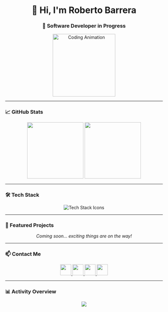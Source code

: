 <h1 align="center">👋 Hi, I'm Roberto Barrera</h1>
<h3 align="center">🚀 Software Developer in Progress</h3>

<div align="center">
  <img src="https://media.giphy.com/media/LmNwrBhejkK9EFP504/giphy.gif" height="200" alt="Coding Animation" />
</div>

---

### 📈 GitHub Stats

<div align="center">
  <img src="https://github-readme-stats.vercel.app/api?username=RobertoBarre25&show_icons=true&include_all_commits=true&count_private=true&theme=github_dark&hide_border=true" height="180" />
  <img src="https://github-readme-stats.vercel.app/api/top-langs?username=RobertoBarre25&layout=compact&langs_count=8&theme=github_dark&hide_border=true" height="180" />
</div>

---

### 🛠️ Tech Stack

<div align="center">
  <img src="https://skillicons.dev/icons?i=js,ts,react,html,css,tailwind,nodejs,express,mongodb,mysql" alt="Tech Stack Icons" />
</div>

---

### 🚀 Featured Projects

<div align="center">
  <em>Coming soon... exciting things are on the way!</em>
</div>

---

### 📫 Contact Me

<div align="center">
  <a href="https://www.instagram.com/roberto._barrera/" target="_blank">
    <img src="https://img.shields.io/badge/Instagram-%23E4405F.svg?style=for-the-badge&logo=Instagram&logoColor=white" height="35" />
  </a>
  <a href="mailto:youremail@gmail.com" target="_blank">
    <img src="https://img.shields.io/badge/Gmail-%23D14836.svg?style=for-the-badge&logo=Gmail&logoColor=white" height="35" />
  </a>
  <a href="https://www.linkedin.com/feed/?trk=onboarding-landing" target="_blank">
    <img src="https://img.shields.io/badge/LinkedIn-%230077B5.svg?style=for-the-badge&logo=LinkedIn&logoColor=white" height="35" />
  </a>
  <a href="https://twitter.com/yourprofile" target="_blank">
    <img src="https://img.shields.io/badge/Twitter-%231DA1F2.svg?style=for-the-badge&logo=Twitter&logoColor=white" height="35" />
  </a>
</div>

---

### 📊 Activity Overview

<div align="center">
  <img src="https://github-profile-summary-cards.vercel.app/api/cards/profile-details?username=RobertoBarre25&theme=github_dark" />
</div>
